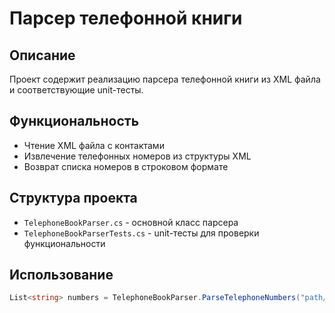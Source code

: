 # Парсер телефонной книги

## Описание
Проект содержит реализацию парсера телефонной книги из XML файла и соответствующие unit-тесты.

## Функциональность
- Чтение XML файла с контактами
- Извлечение телефонных номеров из структуры XML
- Возврат списка номеров в строковом формате

## Структура проекта
- `TelephoneBookParser.cs` - основной класс парсера
- `TelephoneBookParserTests.cs` - unit-тесты для проверки функциональности

## Использование
```csharp
List<string> numbers = TelephoneBookParser.ParseTelephoneNumbers("path/to/TelephoneBook.xml");
```
